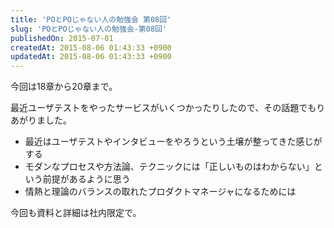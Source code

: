 ```yaml
---
title: 'POとPOじゃない人の勉強会 第08回'
slug: 'POとPOじゃない人の勉強会-第08回'
publishedOn: 2015-07-01
createdAt: 2015-08-06 01:43:33 +0900
updatedAt: 2015-08-06 01:43:33 +0900
---
```

今回は18章から20章まで。

最近ユーザテストをやったサービスがいくつかったりしたので、その話題でもりあがりました。

- 最近はユーザテストやインタビューをやろうという土壌が整ってきた感じがする
- モダンなプロセスや方法論、テクニックには「正しいものはわからない」という前提があるように思う
- 情熱と理論のバランスの取れたプロダクトマネージャになるためには

今回も資料と詳細は社内限定で。
